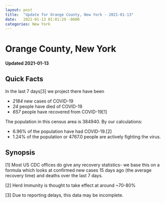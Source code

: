 ```yaml
---
layout: post
title:  "Update for Orange County, New York - 2021-01-13"
date:   2021-01-13 01:01:29 -0600
categories: New York
---
```


# Orange County, New York
#### Updated 2021-01-13

## Quick Facts

In the last 7 days[3] we project there have been
- *2184* new cases of COVID-19
- *24* people have died of COVID-19
- *657* people have recovered from COVID-19[1]

The population in this census area is 384940. By our calculations:
- 6.96% of the population have had COVID-19.[2]
- 1.24% of the population or 4767.0 people are actively fighting the virus.

## Synopsis




[1] Most US CDC offices do give any recovery statistics- we base this on a formula which looks at confirmed new cases
15 days ago (the average recovery time) and deaths over the last 7 days.

[2] Herd Immunity is thought to take effect at around ~70-80%

[3] Due to reporting delays, this data may be incomplete.
 
    